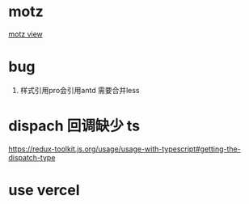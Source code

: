 # motz
[motz view](https://kastrcn.github.io/motz/)

# bug
1. 样式引用pro会引用antd 需要合并less

#  dispach 回调缺少 ts

https://redux-toolkit.js.org/usage/usage-with-typescript#getting-the-dispatch-type


# use vercel